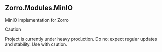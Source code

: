 ## Zorro.Modules.MinIO

MinIO implementation for Zorro

> [!CAUTION]
> Project is currently under heavy production. Do not expect regular updates and stability. Use with caution.
